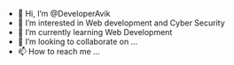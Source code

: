 - 👋 Hi, I’m @DeveloperAvik
- 👀 I’m interested in Web development and Cyber Security
- 🌱 I’m currently learning Web Development
- 💞️ I’m looking to collaborate on ...
- 📫 How to reach me ...

<!---
DeveloperAvik/DeveloperAvik is a ✨ special ✨ repository because its `README.md` (this file) appears on your GitHub profile.
You can click the Preview link to take a look at your changes.
--->
